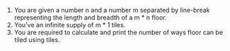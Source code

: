 1. You are given a number n and a number m separated by line-break representing the length and breadth of a m * n floor.
2. You've an infinite supply of m * 1 tiles.
3. You are required to calculate and print the number of ways floor can be tiled using tiles.